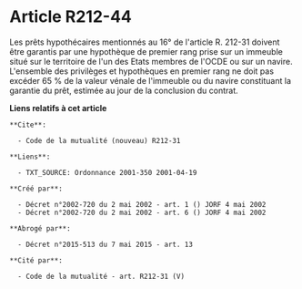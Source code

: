 # Article R212-44

Les prêts hypothécaires mentionnés au 16° de l'article R. 212-31 doivent être garantis par une hypothèque de premier rang
prise sur un immeuble situé sur le territoire de l'un des Etats membres de l'OCDE ou sur un navire. L'ensemble des privilèges
et hypothèques en premier rang ne doit pas excéder 65 % de la valeur vénale de l'immeuble ou du navire constituant la
garantie du prêt, estimée au jour de la conclusion du contrat.

**Liens relatifs à cet article**

	**Cite**:

	  - Code de la mutualité (nouveau) R212-31

	**Liens**:

	  - TXT_SOURCE: Ordonnance 2001-350 2001-04-19

	**Créé par**:

	  - Décret n°2002-720 du 2 mai 2002 - art. 1 () JORF 4 mai 2002
	  - Décret n°2002-720 du 2 mai 2002 - art. 6 () JORF 4 mai 2002

	**Abrogé par**:

	  - Décret n°2015-513 du 7 mai 2015 - art. 13

	**Cité par**:

	  - Code de la mutualité - art. R212-31 (V)
